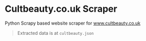 # Cultbeauty.co.uk Scraper

Python Scrapy based website scraper for www.cultbeauty.co.uk

> Extracted data is at `cultbeauty.json`
